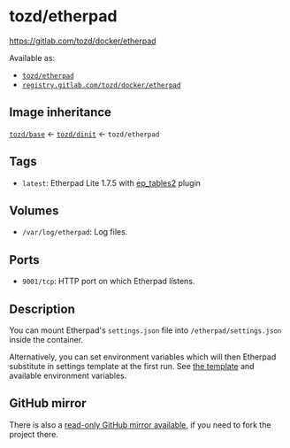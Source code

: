 # tozd/etherpad

<https://gitlab.com/tozd/docker/etherpad>

Available as:

- [`tozd/etherpad`](https://hub.docker.com/r/tozd/etherpad)
- [`registry.gitlab.com/tozd/docker/etherpad`](https://gitlab.com/tozd/docker/etherpad/container_registry)

## Image inheritance

[`tozd/base`](https://gitlab.com/tozd/docker/base) ← [`tozd/dinit`](https://gitlab.com/tozd/docker/dinit) ← `tozd/etherpad`

## Tags

- `latest`: Etherpad Lite 1.7.5 with [ep_tables2](https://github.com/seballot/ep_tables2) plugin

## Volumes

- `/var/log/etherpad`: Log files.

## Ports

- `9001/tcp`: HTTP port on which Etherpad listens.

## Description

You can mount Etherpad's `settings.json` file into `/etherpad/settings.json` inside the container.

Alternatively, you can set environment variables which will then Etherpad substitute in settings template
at the first run. See [the template](https://github.com/tozd/etherpad-lite/blob/develop/settings.json.template) and available environment variables.

## GitHub mirror

There is also a [read-only GitHub mirror available](https://github.com/tozd/docker-etherpad),
if you need to fork the project there.
